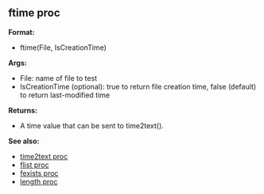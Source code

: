 ## ftime proc

**Format:**
+   ftime(File, IsCreationTime)
<!-- -->
**Args:**
+   File: name of file to test
+   IsCreationTime (optional): true to return file creation time, false
    (default) to return last-modified time
<!-- -->
**Returns:**
+   A time value that can be sent to time2text().

**See also:**
+   [time2text proc](/ref/proc/time2text.md) 
+   [flist proc](/ref/proc/flist.md) 
+   [fexists proc](/ref/proc/fexists.md) 
+   [length proc](/ref/proc/length.md) <!-- -->